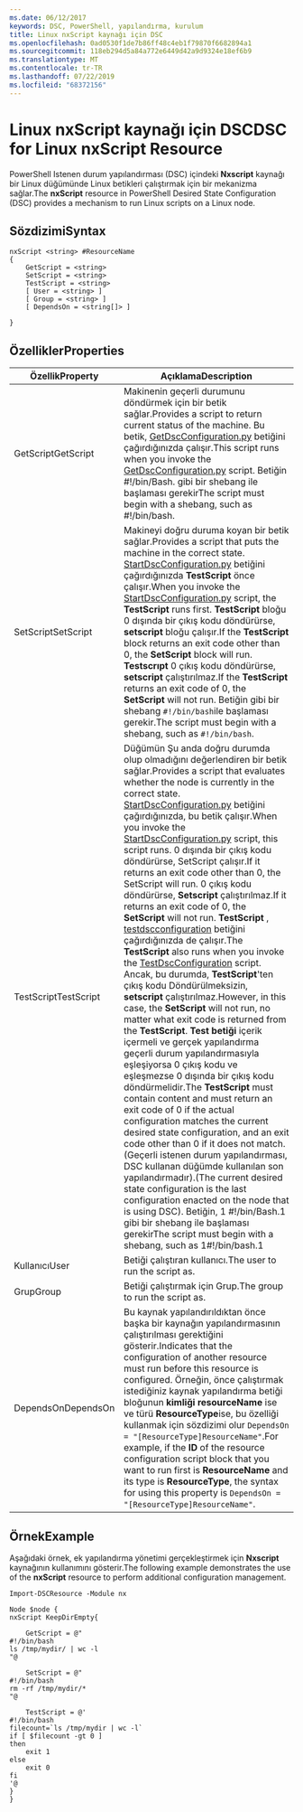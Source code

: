 ```yaml
---
ms.date: 06/12/2017
keywords: DSC, PowerShell, yapılandırma, kurulum
title: Linux nxScript kaynağı için DSC
ms.openlocfilehash: 0ad0530f1de7b86ff48c4eb1f79870f6682894a1
ms.sourcegitcommit: 118eb294d5a84a772e6449d42a9d9324e18ef6b9
ms.translationtype: MT
ms.contentlocale: tr-TR
ms.lasthandoff: 07/22/2019
ms.locfileid: "68372156"
---
```

# <a name="dsc-for-linux-nxscript-resource"></a><span data-ttu-id="81c44-103">Linux nxScript kaynağı için DSC</span><span class="sxs-lookup"><span data-stu-id="81c44-103">DSC for Linux nxScript Resource</span></span>

<span data-ttu-id="81c44-104">PowerShell Istenen durum yapılandırması (DSC) içindeki **Nxscript** kaynağı bir Linux düğümünde Linux betikleri çalıştırmak için bir mekanizma sağlar.</span><span class="sxs-lookup"><span data-stu-id="81c44-104">The **nxScript** resource in PowerShell Desired State Configuration (DSC) provides a mechanism to run Linux scripts on a Linux node.</span></span>

## <a name="syntax"></a><span data-ttu-id="81c44-105">Sözdizimi</span><span class="sxs-lookup"><span data-stu-id="81c44-105">Syntax</span></span>

```
nxScript <string> #ResourceName
{
    GetScript = <string>
    SetScript = <string>
    TestScript = <string>
    [ User = <string> ]
    [ Group = <string> ]
    [ DependsOn = <string[]> ]

}
```

## <a name="properties"></a><span data-ttu-id="81c44-106">Özellikler</span><span class="sxs-lookup"><span data-stu-id="81c44-106">Properties</span></span>

|  <span data-ttu-id="81c44-107">Özellik</span><span class="sxs-lookup"><span data-stu-id="81c44-107">Property</span></span> |  <span data-ttu-id="81c44-108">Açıklama</span><span class="sxs-lookup"><span data-stu-id="81c44-108">Description</span></span> |
|---|---|
| <span data-ttu-id="81c44-109">GetScript</span><span class="sxs-lookup"><span data-stu-id="81c44-109">GetScript</span></span>| <span data-ttu-id="81c44-110">Makinenin geçerli durumunu döndürmek için bir betik sağlar.</span><span class="sxs-lookup"><span data-stu-id="81c44-110">Provides a script to return current status of the machine.</span></span>  <span data-ttu-id="81c44-111">Bu betik, [GetDscConfiguration.py](https://github.com/Microsoft/PowerShell-DSC-for-Linux#performing-dsc-operations-from-the-linux-computer) betiğini çağırdığınızda çalışır.</span><span class="sxs-lookup"><span data-stu-id="81c44-111">This script runs when you invoke the [GetDscConfiguration.py](https://github.com/Microsoft/PowerShell-DSC-for-Linux#performing-dsc-operations-from-the-linux-computer) script.</span></span> <span data-ttu-id="81c44-112">Betiğin #!/bin/Bash. gibi bir shebang ile başlaması gerekir</span><span class="sxs-lookup"><span data-stu-id="81c44-112">The script must begin with a shebang, such as #!/bin/bash.</span></span>|
| <span data-ttu-id="81c44-113">SetScript</span><span class="sxs-lookup"><span data-stu-id="81c44-113">SetScript</span></span>| <span data-ttu-id="81c44-114">Makineyi doğru duruma koyan bir betik sağlar.</span><span class="sxs-lookup"><span data-stu-id="81c44-114">Provides a script that puts the machine in the correct state.</span></span> <span data-ttu-id="81c44-115">[StartDscConfiguration.py](https://github.com/Microsoft/PowerShell-DSC-for-Linux#performing-dsc-operations-from-the-linux-computer) betiğini çağırdığınızda **TestScript** önce çalışır.</span><span class="sxs-lookup"><span data-stu-id="81c44-115">When you invoke the [StartDscConfiguration.py](https://github.com/Microsoft/PowerShell-DSC-for-Linux#performing-dsc-operations-from-the-linux-computer) script, the **TestScript** runs first.</span></span> <span data-ttu-id="81c44-116">**TestScript** bloğu 0 dışında bir çıkış kodu döndürürse, **setscript** bloğu çalışır.</span><span class="sxs-lookup"><span data-stu-id="81c44-116">If the **TestScript** block returns an exit code other than 0, the **SetScript** block will run.</span></span> <span data-ttu-id="81c44-117">**Testscrıpt** 0 çıkış kodu döndürürse, **setscript** çalıştırılmaz.</span><span class="sxs-lookup"><span data-stu-id="81c44-117">If the **TestScript** returns an exit code of 0, the **SetScript** will not run.</span></span> <span data-ttu-id="81c44-118">Betiğin gibi bir shebang `#!/bin/bash`ile başlaması gerekir.</span><span class="sxs-lookup"><span data-stu-id="81c44-118">The script must begin with a shebang, such as `#!/bin/bash`.</span></span>|
| <span data-ttu-id="81c44-119">TestScript</span><span class="sxs-lookup"><span data-stu-id="81c44-119">TestScript</span></span>| <span data-ttu-id="81c44-120">Düğümün Şu anda doğru durumda olup olmadığını değerlendiren bir betik sağlar.</span><span class="sxs-lookup"><span data-stu-id="81c44-120">Provides a script that evaluates whether the node is currently in the correct state.</span></span> <span data-ttu-id="81c44-121">[StartDscConfiguration.py](https://github.com/Microsoft/PowerShell-DSC-for-Linux#performing-dsc-operations-from-the-linux-computer) betiğini çağırdığınızda, bu betik çalışır.</span><span class="sxs-lookup"><span data-stu-id="81c44-121">When you invoke the [StartDscConfiguration.py](https://github.com/Microsoft/PowerShell-DSC-for-Linux#performing-dsc-operations-from-the-linux-computer) script, this script runs.</span></span> <span data-ttu-id="81c44-122">0 dışında bir çıkış kodu döndürürse, SetScript çalışır.</span><span class="sxs-lookup"><span data-stu-id="81c44-122">If it returns an exit code other than 0, the SetScript will run.</span></span> <span data-ttu-id="81c44-123">0 çıkış kodu döndürürse, **Setscript** çalıştırılmaz.</span><span class="sxs-lookup"><span data-stu-id="81c44-123">If it returns an exit code of 0, the **SetScript** will not run.</span></span> <span data-ttu-id="81c44-124">**TestScript** , [testdscconfiguration](https://github.com/Microsoft/PowerShell-DSC-for-Linux#performing-dsc-operations-from-the-linux-computer) betiğini çağırdığınızda de çalışır.</span><span class="sxs-lookup"><span data-stu-id="81c44-124">The **TestScript** also runs when you invoke the [TestDscConfiguration](https://github.com/Microsoft/PowerShell-DSC-for-Linux#performing-dsc-operations-from-the-linux-computer) script.</span></span> <span data-ttu-id="81c44-125">Ancak, bu durumda, **TestScript**'ten çıkış kodu Döndürülmeksizin, **setscript** çalıştırılmaz.</span><span class="sxs-lookup"><span data-stu-id="81c44-125">However, in this case, the **SetScript** will not run, no matter what exit code is returned from the **TestScript**.</span></span> <span data-ttu-id="81c44-126">**Test betiği** içerik içermeli ve gerçek yapılandırma geçerli durum yapılandırmasıyla eşleşiyorsa 0 çıkış kodu ve eşleşmezse 0 dışında bir çıkış kodu döndürmelidir.</span><span class="sxs-lookup"><span data-stu-id="81c44-126">The **TestScript** must contain content and must return an exit code of 0 if the actual configuration matches the current desired state configuration, and an exit code other than 0 if it does not match.</span></span> <span data-ttu-id="81c44-127">(Geçerli istenen durum yapılandırması, DSC kullanan düğümde kullanılan son yapılandırmadır).</span><span class="sxs-lookup"><span data-stu-id="81c44-127">(The current desired state configuration is the last configuration enacted on the node that is using DSC).</span></span> <span data-ttu-id="81c44-128">Betiğin, 1 #!/bin/Bash.1 gibi bir shebang ile başlaması gerekir</span><span class="sxs-lookup"><span data-stu-id="81c44-128">The script must begin with a shebang, such as 1#!/bin/bash.1</span></span>|
| <span data-ttu-id="81c44-129">Kullanıcı</span><span class="sxs-lookup"><span data-stu-id="81c44-129">User</span></span>| <span data-ttu-id="81c44-130">Betiği çalıştıran kullanıcı.</span><span class="sxs-lookup"><span data-stu-id="81c44-130">The user to run the script as.</span></span>|
| <span data-ttu-id="81c44-131">Grup</span><span class="sxs-lookup"><span data-stu-id="81c44-131">Group</span></span>| <span data-ttu-id="81c44-132">Betiği çalıştırmak için Grup.</span><span class="sxs-lookup"><span data-stu-id="81c44-132">The group to run the script as.</span></span>|
| <span data-ttu-id="81c44-133">DependsOn</span><span class="sxs-lookup"><span data-stu-id="81c44-133">DependsOn</span></span> | <span data-ttu-id="81c44-134">Bu kaynak yapılandırıldıktan önce başka bir kaynağın yapılandırmasının çalıştırılması gerektiğini gösterir.</span><span class="sxs-lookup"><span data-stu-id="81c44-134">Indicates that the configuration of another resource must run before this resource is configured.</span></span> <span data-ttu-id="81c44-135">Örneğin, önce çalıştırmak istediğiniz kaynak yapılandırma betiği bloğunun **kimliği** **resourceName** ise ve türü **ResourceType**ise, bu özelliği kullanmak için sözdizimi olur `DependsOn = "[ResourceType]ResourceName"`.</span><span class="sxs-lookup"><span data-stu-id="81c44-135">For example, if the **ID** of the resource configuration script block that you want to run first is **ResourceName** and its type is **ResourceType**, the syntax for using this property is `DependsOn = "[ResourceType]ResourceName"`.</span></span>|

## <a name="example"></a><span data-ttu-id="81c44-136">Örnek</span><span class="sxs-lookup"><span data-stu-id="81c44-136">Example</span></span>

<span data-ttu-id="81c44-137">Aşağıdaki örnek, ek yapılandırma yönetimi gerçekleştirmek için **Nxscript** kaynağının kullanımını gösterir.</span><span class="sxs-lookup"><span data-stu-id="81c44-137">The following example demonstrates the use of the **nxScript** resource to perform additional configuration management.</span></span>

```
Import-DSCResource -Module nx

Node $node {
nxScript KeepDirEmpty{

    GetScript = @"
#!/bin/bash
ls /tmp/mydir/ | wc -l
"@

    SetScript = @"
#!/bin/bash
rm -rf /tmp/mydir/*
"@

    TestScript = @'
#!/bin/bash
filecount=`ls /tmp/mydir | wc -l`
if [ $filecount -gt 0 ]
then
    exit 1
else
    exit 0
fi
'@
}
}
```
